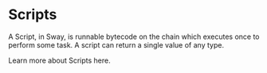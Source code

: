 <script setup>
  import { data } from '../../versions.data'
  const { sway } = data
  const url = `
    https://fuellabs.github.io/sway/v${sway}/book/sway-program-types/scripts.html#scripts-and-the-sdks
  `
</script>

# Scripts

A Script, in Sway, is runnable bytecode on the chain which executes once to perform some task. A script can return a single value of any type.

Learn more about Scripts <a :href="url" target="_blank" rel="noreferrer">here</a>.
